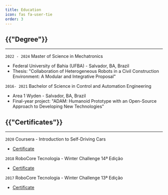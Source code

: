 ```yaml
---
title: Education
icon: fas fa-user-tie
order: 3
---
```


<h2 class="category">{{"Degree"}}</h2>
<hr style="height:2px;border-width:0;color:gray;background-color:gray">

`2022 - 2024` Master of Science in Mechatronics
- Federal University of Bahia (UFBA) - Salvador, BA, Brazil
- Thesis: "Collaboration of Heterogeneous Robots in a Civil Construction Environment: A Modular and
Integrative Proposal"

`2016- 2021` Bachelor of Science in Control and Automation Engineering
- Area 1 Wyden - Salvador, BA, Brazil
- Final-year project: "ADAM: Humanoid Prototype with an Open-Source Approach to Developing New Technologies"

<h2 class="category">{{"Certificates"}}</h2>
<hr style="height:2px;border-width:0;color:gray;background-color:gray">

`2020` Coursera - Introduction to Self-Driving Cars
- [Certificate](https://www.coursera.org/account/accomplishments/certificate/UZXLV3MFH2JZ)

`2018` RoboCore Tecnologia - Winter Challenge 14ª Edição
- [Certificate](https://www.robocore.net/GeraPDF/certificado.php?id=26508)

`2017` RoboCore Tecnologia - Winter Challenge 13ª Edição
- [Certificate](https://www.robocore.net/GeraPDF/certificado.php?id=21289)

